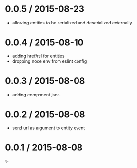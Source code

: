 
0.0.5 / 2015-08-23
==================

  * allowing entities to be serialized and deserialized externally

0.0.4 / 2015-08-10
==================

  * adding href/rel for entities
  * dropping node env from eslint config

0.0.3 / 2015-08-08
==================

  * adding component.json

0.0.2 / 2015-08-08
==================

  * send url as argument to entity event

0.0.1 / 2015-08-08
==================

:sparkles:
